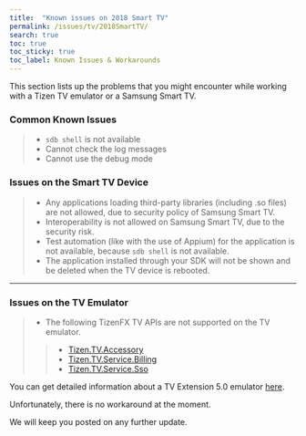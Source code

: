 ```yaml
---
title:  "Known issues on 2018 Smart TV"
permalink: /issues/tv/2018SmartTV/
search: true
toc: true
toc_sticky: true
toc_label: Known Issues & Workarounds
---
```


This section lists up the problems that you might encounter while working with a Tizen TV emulator or a Samsung Smart TV.

### Common Known Issues
 >- `sdb shell` is not available
 >- Cannot check the log messages
 >- Cannot use the debug mode

### Issues on the Smart TV Device
 >- Any applications loading third-party libraries (including .so files) are not allowed, due to security policy of Samsung Smart TV.
 >- Interoperability is not allowed on Samsung Smart TV, due to the security risk.
 >- Test automation (like with the use of Appium) for the application is not available, because `sdb shell` is not available.
 >- The application installed through your SDK will not be shown and be deleted when the TV device is rebooted.
 
***

### Issues on the TV Emulator
  >- The following TizenFX TV APIs are not supported on the TV emulator.
 >> - [Tizen.TV.Accessory](https://developer.samsung.com/tv/tizen-net-tv/api-references/tizenfx-tv-api-references/Tizen.TV.Accessory)
 >> - [Tizen.TV.Service.Billing](https://developer.samsung.com/tv/tizen-net-tv/api-references/tizenfx-tv-api-references/Tizen.TV.Service.Billing)
 >> - [Tizen.TV.Service.Sso](https://developer.samsung.com/tv/tizen-net-tv/api-references/tizenfx-tv-api-references/Tizen.TV.Service.Sso/Sso-Class)

You can get detailed information about a TV Extension 5.0 emulator [here](https://developer.samsung.com/tv/develop/tools/tv-extension/download).

Unfortunately, there is no workaround at the moment.

We will keep you posted on any further update.
